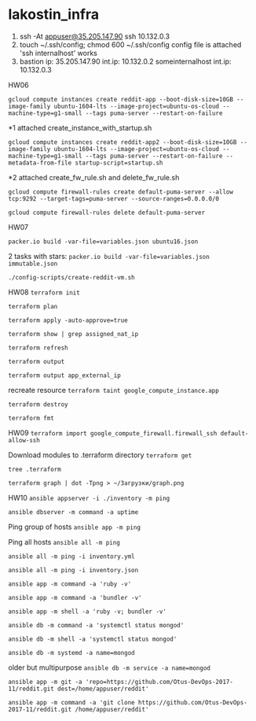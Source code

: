 # lakostin_infra

1. ssh -At appuser@35.205.147.90 ssh 10.132.0.3
2. touch ~/.ssh/config; chmod 600 ~/.ssh/config
 config file is attached
 'ssh internalhost' works
3. bastion ip: 35.205.147.90 int.ip: 10.132.0.2
   someinternalhost 	     int.ip: 10.132.0.3

HW06

```gcloud compute instances create reddit-app --boot-disk-size=10GB --image-family ubuntu-1604-lts --image-project=ubuntu-os-cloud --machine-type=g1-small --tags puma-server --restart-on-failure```

*1 attached create_instance_with_startup.sh

```gcloud compute instances create reddit-app2 --boot-disk-size=10GB --image-family ubuntu-1604-lts --image-project=ubuntu-os-cloud --machine-type=g1-small --tags puma-server --restart-on-failure --metadata-from-file startup-script=startup.sh```

*2 attached create_fw_rule.sh and delete_fw_rule.sh

```gcloud compute firewall-rules create default-puma-server --allow tcp:9292 --target-tags=puma-server --source-ranges=0.0.0.0/0```

```gcloud compute firewall-rules delete default-puma-server```

HW07

```packer.io build -var-file=variables.json ubuntu16.json```

2 tasks with stars:
```packer.io build -var-file=variables.json immutable.json```

```./config-scripts/create-reddit-vm.sh```

HW08
```terraform init```

```terraform plan```

```terraform apply -auto-approve=true```

```terraform show | grep assigned_nat_ip```

```terraform refresh```

```terraform output```

```terraform output app_external_ip```

recreate resource
```terraform taint google_compute_instance.app```

```terraform destroy```

```terraform fmt```

HW09
```terraform import google_compute_firewall.firewall_ssh default-allow-ssh```

Download modules to .terraform directory
```terraform get```

```tree .terraform```

```terraform graph | dot -Tpng > ~/Загрузки/graph.png```


HW10
```ansible appserver -i ./inventory -m ping```

```ansible dbserver -m command -a uptime```

Ping group of hosts
```ansible app -m ping```

Ping all hosts
```ansible all -m ping```

```ansible all -m ping -i inventory.yml```

```ansible all -m ping -i inventory.json```

```ansible app -m command -a 'ruby -v'```

```ansible app -m command -a 'bundler -v'```

```ansible app -m shell -a 'ruby -v; bundler -v'```

```ansible db -m command -a 'systemctl status mongod'```

```ansible db -m shell -a 'systemctl status mongod'```

```ansible db -m systemd -a name=mongod```

older but multipurpose
```ansible db -m service -a name=mongod```

```ansible app -m git -a 'repo=https://github.com/Otus-DevOps-2017-11/reddit.git dest=/home/appuser/reddit'```

```ansible app -m command -a 'git clone https://github.com/Otus-DevOps-2017-11/reddit.git /home/appuser/reddit'```
